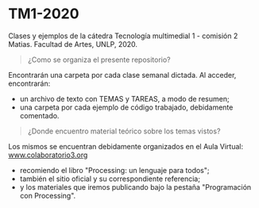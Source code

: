 # TM1-2020
Clases y ejemplos de la cátedra Tecnología multimedial 1 - comisión 2 Matias. Facultad de Artes, UNLP, 2020.


> ¿Como se organiza el presente repositorio?

Encontrarán una carpeta por cada clase semanal dictada. Al acceder, encontrarán:
- un archivo de texto con TEMAS y TAREAS, a modo de resumen;
- una carpeta por cada ejemplo de código trabajado, debidamente comentado.


> ¿Donde encuentro material teórico sobre los temas vistos?

Los mismos se encuentran debidamente organizados en el Aula Virtual: www.colaboratorio3.org
- recomiendo el libro "Processing: un lenguaje para todos";
- también el sitio oficial y su correspondiente referencia;
- y los materiales que iremos publicando bajo la pestaña "Programación con Processing".
